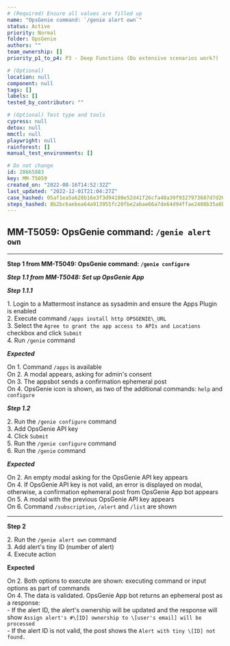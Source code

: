 ```yaml
---
# (Required) Ensure all values are filled up
name: "OpsGenie command: `/genie alert own`"
status: Active
priority: Normal
folder: OpsGenie
authors: ""
team_ownership: []
priority_p1_to_p4: P3 - Deep Functions (Do extensive scenarios work?)

# (Optional)
location: null
component: null
tags: []
labels: []
tested_by_contributor: ""

# (Optional) Test type and tools
cypress: null
detox: null
mmctl: null
playwright: null
rainforest: []
manual_test_environments: []

# Do not change
id: 28665883
key: MM-T5059
created_on: "2022-08-16T14:52:32Z"
last_updated: "2022-12-01T21:04:27Z"
case_hashed: 05af1ea5a628b16e3f3d94180e52d41f26cfa48a39f9327973687d7d2669b4a7ac0fd257942a6d84d4c76675912ec191
steps_hashed: 8b2bc6aebea64a913955fc20fbe2abae66a7de64d94ffae2408b35a6be2aba041986268984e3bafb57dce96ac4efdd87
---
```


<!-- (Auto-generated) Based on frontmatter's "key" and "name" -->

## MM-T5059: OpsGenie command: `/genie alert own`

---

**Step 1 from MM-T5049: OpsGenie command: `/genie configure`**

<!-- (Auto-generated) Note: Steps 1.1 to 1.2 should not be updated here. Instead, modify directly to the referenced MM-T5049 test case. -->

_**Step 1.1 from MM-T5048: Set up OpsGenie App**_

<!-- (Auto-generated) Note: Step 1.1.1 should not be updated here. Instead, modify directly to the referenced MM-T5048 test case. -->

_**Step 1.1.1**_

1\. Login to a Mattermost instance as sysadmin and ensure the Apps Plugin is enabled\
2\. Execute command `/apps install http OPSGENIE\_URL`\
3\. Select the `Agree to grant the app access to APIs and Locations` checkbox and click `Submit`\
4\. Run `/genie` command

_**Expected**_

On 1. Command `/apps` is available\
On 2. A modal appears, asking for admin's consent\
On 3. The appsbot sends a confirmation ephemeral post\
On 4. OpsGenie icon is shown, as two of the additional commands: `help` and `configure`

_**Step 1.2**_

2\. Run the `/genie configure` command\
3\. Add OpsGenie API key\
4\. Click `Submit`\
5\. Run the `/genie configure` command\
6\. Run the `/genie` command

_**Expected**_

On 2. An empty modal asking for the OpsGenie API key appears\
On 4. If OpsGenie API key is not valid, an error is displayed on modal, otherwise, a confirmation ephemeral post from OpsGenie App bot appears\
On 5. A modal with the previous OpsGenie API key appears\
On 6. Command `/subscription`, `/alert` and `/list` are shown

---

**Step 2**

2\. Run the `/genie alert own` command\
3\. Add alert's tiny ID (number of alert)\
4\. Execute action

**Expected**

On 2. Both options to execute are shown: executing command or input options as part of commands\
On 4. The data is validated. OpsGenie App bot returns an ephemeral post as a response:\
\- If the alert ID, the alert's ownership will be updated and the response will show `Assign alert's #\[ID] ownership to \[user's email] will be processed`\
\- If the alert ID is not valid, the post shows the `Alert with tiny \[ID] not found.`
